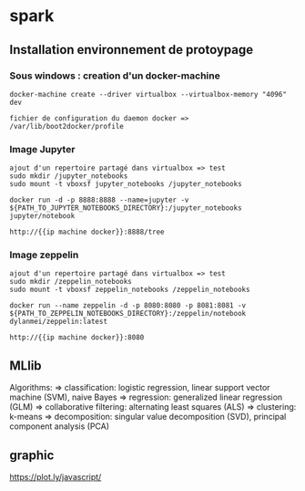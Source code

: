# spark

## Installation environnement de protoypage

### Sous windows : creation d'un docker-machine 
```
docker-machine create --driver virtualbox --virtualbox-memory "4096" dev

fichier de configuration du daemon docker => /var/lib/boot2docker/profile
```

### Image Jupyter
```
ajout d'un repertoire partagé dans virtualbox => test
sudo mkdir /jupyter_notebooks
sudo mount -t vboxsf jupyter_notebooks /jupyter_notebooks

docker run -d -p 8888:8888 --name=jupyter -v ${PATH_TO_JUPYTER_NOTEBOOKS_DIRECTORY}:/jupyter_notebooks jupyter/notebook

http://{{ip machine docker}}:8888/tree
```

### Image zeppelin
```
ajout d'un repertoire partagé dans virtualbox => test
sudo mkdir /zeppelin_notebooks
sudo mount -t vboxsf zeppelin_notebooks /zeppelin_notebooks

docker run --name zeppelin -d -p 8080:8080 -p 8081:8081 -v ${PATH_TO_ZEPPELIN_NOTEBOOKS_DIRECTORY}:/zeppelin/notebook dylanmei/zeppelin:latest

http://{{ip machine docker}}:8080
```

## MLlib

Algorithms:
=> classification: logistic regression, linear support vector machine (SVM), naive Bayes
=> regression: generalized linear regression (GLM)
=> collaborative filtering: alternating least squares (ALS)
=> clustering: k-means
=> decomposition: singular value decomposition (SVD), principal component analysis (PCA)

## graphic
https://plot.ly/javascript/
